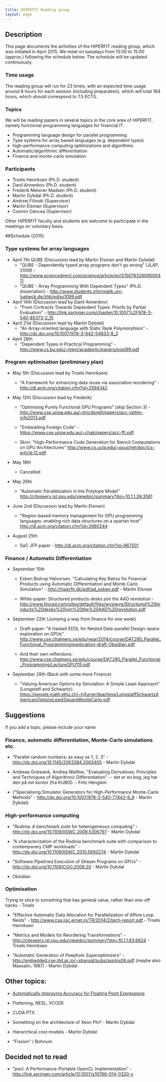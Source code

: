 ```yaml
---
title: HIPERFIT Reading group
layout: page
---
```


## Description

This page documents the activities of the HIPERFIT reading group,
which was initiated in April 2015. We meet on tuesdays from 13:00 to
15:00 (approx.) following the schedule below. The schedule will be
updated continuously.

### Time usage

The reading group will run for 23 times, with an expected time usage
around 8 hours for each session (including preparation), which will
total 184 hours, which should correspond to 7.5 ECTS.

### Topics
We will be reading papers in several topics in the core area of
HIPERFIT, namely functional programming languages for financial IT.

 * Programming language design for parallel programming
 * Type systems for array based languages (e.g. dependent types)
 * high-performance computing optimizations and algorithms.
 * Automatic/algorithmic differentiation
 * Finance and monte-carlo simulation

### Participants
 * Troels Henriksen (Ph.D. student)
 * Danil Annenkov (Ph.D. student)
 * Frederik Meisner Madsen (Ph.D. student)
 * Martin Dybdal (Ph.D. student)
 * Andrzej Filinski (Supervisor)
 * Martin Elsman (Supervisor)
 * Cosmin Oancea (Supervisor)

Other HIPERFIT faculty and students are welcome to participate in the
meetings on voluntary basis.


##Schedule (2015)

### Type systems for array languages
 * April 7th QUBE (Discussion lead by Martin Elsman and Martin Dybdal)
   * "QUBE - Dependently typed array programs don't go wrong" (JLAP, 2009) - <http://www.sciencedirect.com/science/article/pii/S1567832609000411>
   * "QUBE - Array Programming With Dependent Types" (Ph.D. dissertation) - <http://www.students.informatik.uni-luebeck.de/zhb/ediss1099.pdf>
 * April 14th (Discussion lead by Danil Annenkov)
   * "From Contracts Towards Dependent Types: Proofs by Partial Evaluation" - <http://link.springer.com/chapter/10.1007%2F978-3-540-85373-2_15>
 * April 21st (Discussion lead by Martin Dybdal)
   * "An Array-oriented language with Static Rank Polymorphism" - <http://dx.doi.org/10.1007/978-3-642-54833-8_3>
 * April 28th
   * "Dependent Types in Practical Programming" - http://www.cs.bu.edu/~hwxi/academic/papers/popl99.pdf

### Program optimisation (preliminary plan)
 * May 5th (Discussion lead by Troels Henriksen)
   * "A framework for enhancing data reuse via associative reordering" - <http://dl.acm.org/citation.cfm?id=2594342>
 * May 12th (Discussion lead by Frederik)
   * "Optimising Purely Functional GPU Programs" (skip Section 3) - <http://www.cse.unsw.edu.au/~tmcdonell/papers/acc-optim-icfp2013.pdf>
   * "Embedding Foreign Code" - <https://www.cse.unsw.edu.au/~chak/papers/acc-ffi.pdf>

   * Skim: "High-Performance Code Generation for Stencil Computations on GPU Architectures" <http://www.cs.ucla.edu/~pouchet/doc/ics-article.12.pdf>
 * May 19th
   * Cancelled
 * May 26th
   * "Automatic Parallelization in the Polytope Model" <http://citeseerx.ist.psu.edu/viewdoc/summary?doi=10.1.1.39.3581>

 * June 2nd (Discussion lead by Martin Elsman)
   * "Region-based memory management for GPU programming languages: enabling rich data structures on a spartan host" <http://dl.acm.org/citation.cfm?id=2660244>

 * August 25th
   * SaC JFP paper - <http://dl.acm.org/citation.cfm?id=967501>


### Finance / Automatic Differentiation

 * September 15th
 
   * Esben Bistrup Halvorsen. "Calculating Key Ratios for Financial Products using Automatic Differentiation and Monte Carlo Simulation" - http://hiperfit.dk/pdf/ad_esben.pdf - Martin Elsman

   * White-paper: Structured products desks join the AAD revolution - <http://www.fincad.com/sites/default/files/wysiwyg/Structured%20products%20desks%20join%20the%20AAD%20revolution.pdf>

 * September 22th (Jumping a way from finance for one week)

   * Draft-paper: "A Haskell EDSL for Nested Data-parallel Design-space exploration on GPUs" <http://www.cse.chalmers.se/edu/year/2014/course/DAT280_Parallel_Functional_Programming/exploration-draft-Obsidian.pdf>

   * And their own reflections: <http://www.cse.chalmers.se/edu/course/DAT280_Parallel_Functional_Programming/LectureGPU115.pdf>

 * September 29th (Back with some more Finance)

   * "Valuing American Options by Simulation: A Simple Least Approach" (Longstaff and Schwartz): <https://people.math.ethz.ch/~hjfurrer/teaching/LongstaffSchwartzAmericanOptionsLeastSquareMonteCarlo.pdf>


## Suggestions

If you add a topic, please include your name

### Finance, automatic differentiation, Monte-Carlo simulations etc.

 * "Parallel random numbers: as easy as 1, 2, 3" - http://dx.doi.org/10.1145/2063384.2063405 - Martin Dybdal

 * Andreas Griewank, Andrea Walther, "Evaluating Derivatives: Principles and Techniques of Algorithmic Differentiation" -- det er en bog; jeg har den på mit kontor (fra KUBIS). - Fritz Henglein

 * ("Specialising Simulator Generators for High-Performance Monte-Carlo Methods" - http://dx.doi.org/10.1007/978-3-540-77442-6_9 - Martin Dybdal)

### High-performance computing

 * "Rodinia: A benchmark suite for heterogeneous computing" - http://dx.doi.org/10.1109/IISWC.2009.5306797 - Martin Dybdal

 * "A characterization of the Rodinia benchmark suite with comparison to contemporary CMP workloads" - http://dx.doi.org/10.1109/IISWC.2010.5650274 - Martin Dybdal

 * "Software Pipelined Execution of Stream Programs on GPUs" - http://dx.doi.org/10.1109/CGO.2009.20 - Martin Dybdal

 * Obsidian

### Optimisation

Trying to stick to something that has general value, rather than one-off hacks - Troels

 * "Effective Automatic Data Allocation for Parallelization of Affine Loop Nests" - http://www.csa.iisc.ernet.in/TR/2014/2/tech-report.pdf - Troels Henriksen

 * "Metrics and Models for Reordering Transformations" - http://citeseerx.ist.psu.edu/viewdoc/summary?doi=10.1.1.83.6624 - Troels Henriksen

 * "Automatic Generation of Peephole Superoptimizers" - http://embedded.cse.iitd.ac.in/~sbansal/pubs/asplos06.pdf (maybe also Massalin, 1987) - Martin Dybdal

## Other topics:

 * [Automatically Improving Accuracy for Floating Point Expressions](http://delivery.acm.org/10.1145/2740000/2737959/p1-panchekha.pdf)

 * Flattening, NESL, VCODE
 * CUDA PTX
 * Something on the architecture of Xeon Phi? - Martin Dybdal
 * Hierarchical cost-models - Martin Dybdal
 * "Fission" / Bohrium

## Decided not to read

 *  "pocl: A Performance-Portable OpenCL Implementation" - http://link.springer.com/article/10.1007/s10766-014-0320-y
